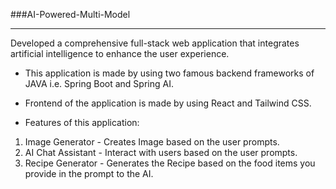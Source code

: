 ###AI-Powered-Multi-Model

---

Developed a comprehensive full-stack web application that integrates artificial intelligence to enhance the user experience. 

- This application is made by using two famous backend frameworks of JAVA i.e. Spring Boot and Spring AI. 

- Frontend of the application is made by using React and Tailwind CSS.

- Features of this application: 
 1. Image Generator - Creates Image based on the user prompts.
 2. AI Chat Assistant - Interact with users based on the user prompts.
 3. Recipe Generator - Generates the Recipe based on the food items you provide in the prompt to the AI. 
